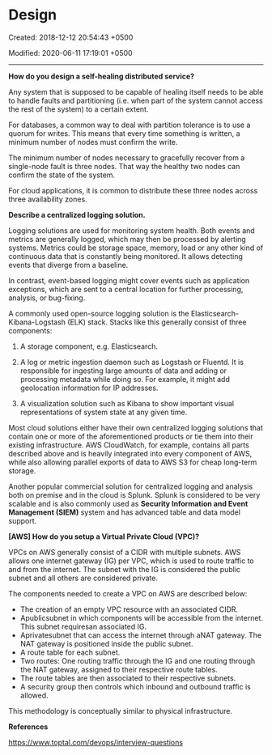 # Design

Created: 2018-12-12 20:54:43 +0500

Modified: 2020-06-11 17:19:01 +0500

---

**How do you design a self-healing distributed service?**

Any system that is supposed to be capable of healing itself needs to be able to handle faults and partitioning (i.e. when part of the system cannot access the rest of the system) to a certain extent.



For databases, a common way to deal with partition tolerance is to use a quorum for writes. This means that every time something is written, a minimum number of nodes must confirm the write.



The minimum number of nodes necessary to gracefully recover from a single-node fault is three nodes. That way the healthy two nodes can confirm the state of the system.

For cloud applications, it is common to distribute these three nodes across three availability zones.



**Describe a centralized logging solution.**

Logging solutions are used for monitoring system health. Both events and metrics are generally logged, which may then be processed by alerting systems. Metrics could be storage space, memory, load or any other kind of continuous data that is constantly being monitored. It allows detecting events that diverge from a baseline.



In contrast, event-based logging might cover events such as application exceptions, which are sent to a central location for further processing, analysis, or bug-fixing.



A commonly used open-source logging solution is the Elasticsearch-Kibana-Logstash (ELK) stack. Stacks like this generally consist of three components:

1.  A storage component, e.g. Elasticsearch.

2.  A log or metric ingestion daemon such as Logstash or Fluentd. It is responsible for ingesting large amounts of data and adding or processing metadata while doing so. For example, it might add geolocation information for IP addresses.

3.  A visualization solution such as Kibana to show important visual representations of system state at any given time.



Most cloud solutions either have their own centralized logging solutions that contain one or more of the aforementioned products or tie them into their existing infrastructure. AWS CloudWatch, for example, contains all parts described above and is heavily integrated into every component of AWS, while also allowing parallel exports of data to AWS S3 for cheap long-term storage.



Another popular commercial solution for centralized logging and analysis both on premise and in the cloud is Splunk. Splunk is considered to be very scalable and is also commonly used as **Security Information and Event Management (SIEM)** system and has advanced table and data model support.



**[AWS] How do you setup a Virtual Private Cloud (VPC)?**

VPCs on AWS generally consist of a CIDR with multiple subnets. AWS allows one internet gateway (IG) per VPC, which is used to route traffic to and from the internet. The subnet with the IG is considered the public subnet and all others are considered private.



The components needed to create a VPC on AWS are described below:
-   The creation of an empty VPC resource with an associated CIDR.
-   Apublicsubnet in which components will be accessible from the internet. This subnet requiresan associated IG.
-   Aprivatesubnet that can access the internet through aNAT gateway. The NAT gateway is positioned inside the public subnet.
-   A route table for each subnet.
-   Two routes: One routing traffic through the IG and one routing through the NAT gateway, assigned to their respective route tables.
-   The route tables are then associated to their respective subnets.
-   A security group then controls which inbound and outbound traffic is allowed.



This methodology is conceptually similar to physical infrastructure.



**References**

<https://www.toptal.com/devops/interview-questions>
